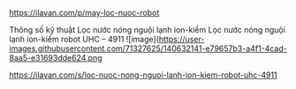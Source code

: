 https://ilavan.com/p/may-loc-nuoc-robot


Thông số kỹ thuật Lọc nước nóng nguội lạnh ion-kiềm 
Lọc nước nóng nguội lạnh ion-kiềm robot UHC – 4911 
![image](https://user-images.githubusercontent.com/71327625/140632141-e79657b3-a4f1-4cad-8aa5-e31693dde624.png

https://ilavan.com/s/loc-nuoc-nong-nguoi-lanh-ion-kiem-robot-uhc-4911
